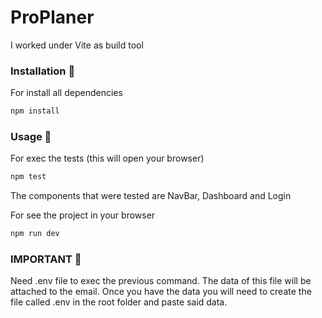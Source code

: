 # ProPlaner

I worked under Vite as build tool

### Installation 🔧
For install all dependencies
```javascript
npm install 
```

### Usage 🔧

For exec the tests (this will open your browser)
```javascript
npm test
```
The components that were tested are NavBar, Dashboard and Login

For see the project in your browser
```javascript
npm run dev
```

### IMPORTANT 📌

Need .env file to exec the previous command. The data of this file will be attached to the email. Once you have the data you will need to create the file called .env in the root folder and paste said data.
